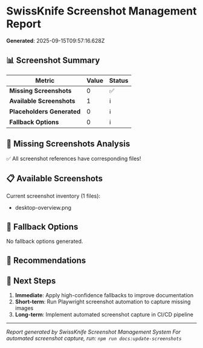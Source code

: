 # SwissKnife Screenshot Management Report

**Generated**: 2025-09-15T09:57:16.628Z

## 📊 Screenshot Summary

| Metric | Value | Status |
|--------|-------|--------|
| **Missing Screenshots** | 0 | ✅ |
| **Available Screenshots** | 1 | ℹ️ |
| **Placeholders Generated** | 0 | ℹ️ |
| **Fallback Options** | 0 | ℹ️ |

## 📸 Missing Screenshots Analysis

✅ All screenshot references have corresponding files!

## 📋 Available Screenshots

Current screenshot inventory (1 files):

- desktop-overview.png


## 🔄 Fallback Options

No fallback options generated.

## 🎯 Recommendations



## 🚀 Next Steps

1. **Immediate**: Apply high-confidence fallbacks to improve documentation
2. **Short-term**: Run Playwright screenshot automation to capture missing images
3. **Long-term**: Implement automated screenshot capture in CI/CD pipeline

---

*Report generated by SwissKnife Screenshot Management System*
*For automated screenshot capture, run: `npm run docs:update-screenshots`*